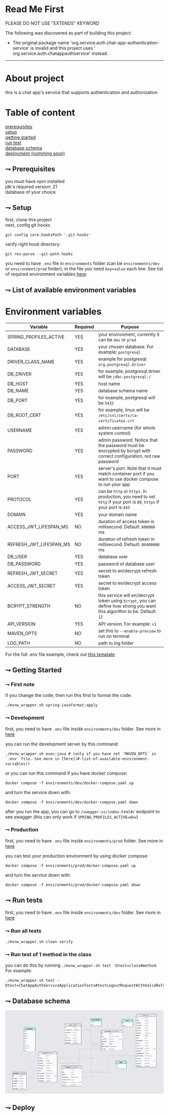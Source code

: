 # Read Me First

PLEASE DO NOT USE "EXTENDS" KEYWORD

The following was discovered as part of building this project:

* The original package name 'org.service.auth.chat-app-authentication-service'
  is invalid and this project uses '
  org.service.auth.chatappauthservice' instead.

---

# About project

this is a chat app's service that supports authentication and authorization

# Table of content

[prerequisites](#-prerequisites)<br>
[setup](#-setup)<br>
[getting started](#-getting-started)<br>
[run test](#-run-test)<br>
[database schema](#-database-schema)<br>
[deployment (comming soon)](#-deploy)<br>

## ⇁ Prerequisites

you must have npm installed<br>
jdk's required version: 21<br>
database of your choice<br>

## ⇁ Setup

first, clone this project<br>
next, config git hooks<br>

```shell
git config core.hooksPath '.git-hooks'
```

verify right hook directory:

```shell
git rev-parse --git-path hooks
```

you need to have `.env` file in `environments` folder (can
be `environments/dev` or `environment/prod` folder), in the file you
need `key=value` each line. See list of required environment
variables [here](#-list-of-available-environment-variables):<br>

## ⇁ List of available environment variables

# Environment variables

| Variable                | Required | Purpose                                                                                                                   |
|-------------------------|----------|---------------------------------------------------------------------------------------------------------------------------|
| SPRING_PROFILES_ACTIVE  | YES      | your environment, currently it can be `dev` or `prod`                                                                     |
| DATABASE                | YES      | your chosen database. For example: `postgresql`                                                                           |
| DRIVER_CLASS_NAME       | YES      | example for postgresql: `org.postgresql.Driver`                                                                           |                                                                          
| DB_DRIVER               | YES      | for example, postgresql driver will be `jdbc:postgresql:/`                                                                |
| DB_HOST                 | YES      | host name                                                                                                                 |
| DB_NAME                 | YES      | database schema name                                                                                                      |
| DB_PORT                 | YES      | for example, postgresql will be `5432`                                                                                    |
| DB_ROOT_CERT            | YES      | for example, linux will be `/etc/ssl/certs/ca-certificates.crt`                                                           |
| USERNAME                | YES      | admin username (for whole system control)                                                                                 |
| PASSWORD                | YES      | admin password. Notice that the password must be encrypted by bcrypt with correct configuration, not raw password         |
| PORT                    | YES      | server's port. Note that it must match container port if you want to use docker compose to run your app                   |
| PROTOCOL                | YES      | can be `http` or `https`. In production, you need to set `http` if your port is `80`, `https` if your port is `443`       |
| DOMAIN                  | YES      | your domain name                                                                                                          |
| ACCESS_JWT_LIFESPAN_MS  | NO       | duration of access token in millisecond. Default: `600000` ms                                                             |
| REFRESH_JWT_LIFESPAN_MS | NO       | duration of refresh token in millisecond. Default: `86400000` ms                                                          |
| DB_USER                 | YES      | database user                                                                                                             |
| DB_PASSWORD             | YES      | password of database user                                                                                                 |
| REFRESH_JWT_SECRET      | YES      | secret to en/decrypt refresh token                                                                                        |
| ACCESS_JWT_SECRET       | YES      | secret to en/decrypt access token                                                                                         |
| BCRYPT_STRENGTH         | NO       | this service will en/decrypt token using `bcrypt`, you can define how strong you want this algorithm to be. Default: `12` |
| API_VERSION             | YES      | API version. For example: `v1`                                                                                            |                                                                                              
| MAVEN_OPTS              | NO       | set this to `--enable-preview` to run on terminal                                                                         |
| LOG_PATH                | NO       | path to log folder                                                                                                        |

For the full .env file example, check
out [this template](./templates/.env.template)

## ⇁ Getting Started

### ⇁ First note

if you change the code, then run this first to format the code:

```shell
./mvnw_wrapper.sh spring-javaformat:apply
```

### ⇁ Development

first, you need to have `.env` file inside `environments/dev` folder. See more
in [here](#-list-of-available-environment-variables)<br>

you can run the development server by this command:

```shell
./mvnw_wrapper.sh exec:java # (only if you have set `MAVEN_OPTS` in `.env` file. See more in [here](#-list-of-available-environment-variables))
```

or you can run this command if you have docker compose:

```shell
docker compose -f environments/dev/docker-compose.yaml up
```

and turn the service down with:

```shell
docker compose -f environments/dev/docker-compose.yaml down
```

after you run the app, you can go to `/swagger-ui/index.html#/` endpoint to see
swagger (this can only work if `SPRING_PROFILES_ACTIVE=dev`)

### ⇁ Production

first, you need to have `.env` file inside `environments/prod` folder. See more
in [here](#-list-of-available-environment-variables)<br>

you can test your production environment by using docker compose:

```shell
docker compose -f environments/prod/docker-compose.yaml up
```

and turn the service down with:

```shell
docker compose -f environments/prod/docker-compose.yaml down
```

## ⇁ Run tests

first, you need to have `.env` file inside `environments/dev` folder. See more
in [here](#-list-of-available-environment-variables)<br>

### ⇁ Run all tests

```shell
./mvnw_wrapper.sh clean verify
```

### ⇁ Run test of 1 method in the class

you can do this by running `./mvnw_wrapper.sh test -Dtest=class#method`. For
example:

```shell
./mvnw_wrapper.sh test -Dtest=ChatAppAuthServiceApplicationTests#testLogoutRequestWithValidRefreshTokenShouldGet200OkAndCannotReuseRT
```

## ⇁ Database schema

![Schema](./assets/db_schema.png)

## ⇁ Deploy
